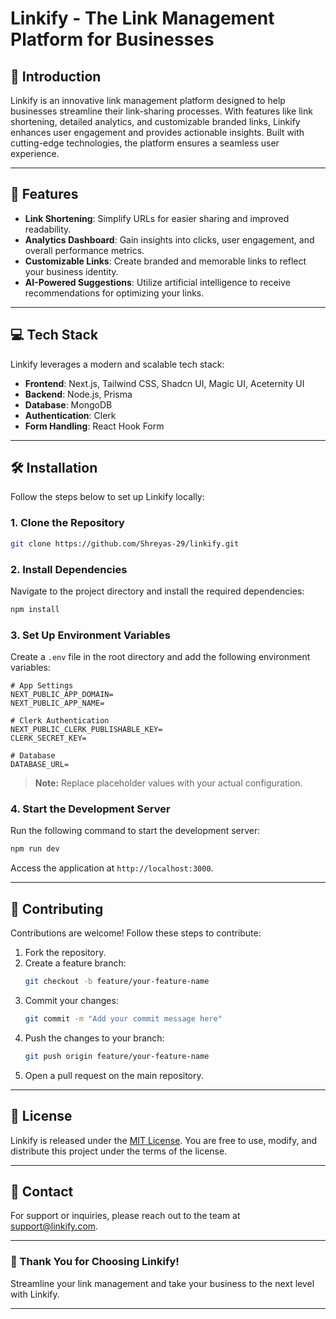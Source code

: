 # Linkify - The Link Management Platform for Businesses

## 🌟 Introduction
Linkify is an innovative link management platform designed to help businesses streamline their link-sharing processes. With features like link shortening, detailed analytics, and customizable branded links, Linkify enhances user engagement and provides actionable insights. Built with cutting-edge technologies, the platform ensures a seamless user experience.

---

## 🚀 Features
- **Link Shortening**: Simplify URLs for easier sharing and improved readability.
- **Analytics Dashboard**: Gain insights into clicks, user engagement, and overall performance metrics.
- **Customizable Links**: Create branded and memorable links to reflect your business identity.
- **AI-Powered Suggestions**: Utilize artificial intelligence to receive recommendations for optimizing your links.

---

## 💻 Tech Stack
Linkify leverages a modern and scalable tech stack:

- **Frontend**: Next.js, Tailwind CSS, Shadcn UI, Magic UI, Aceternity UI
- **Backend**: Node.js, Prisma
- **Database**: MongoDB
- **Authentication**: Clerk
- **Form Handling**: React Hook Form

---

## 🛠️ Installation
Follow the steps below to set up Linkify locally:

### 1. Clone the Repository
```bash
git clone https://github.com/Shreyas-29/linkify.git
```

### 2. Install Dependencies
Navigate to the project directory and install the required dependencies:
```bash
npm install
```

### 3. Set Up Environment Variables
Create a `.env` file in the root directory and add the following environment variables:

```env
# App Settings
NEXT_PUBLIC_APP_DOMAIN=
NEXT_PUBLIC_APP_NAME=

# Clerk Authentication
NEXT_PUBLIC_CLERK_PUBLISHABLE_KEY=
CLERK_SECRET_KEY=

# Database
DATABASE_URL=
```

> **Note:** Replace placeholder values with your actual configuration.

### 4. Start the Development Server
Run the following command to start the development server:
```bash
npm run dev
```
Access the application at `http://localhost:3000`.

---

## 🤝 Contributing
Contributions are welcome! Follow these steps to contribute:

1. Fork the repository.
2. Create a feature branch:
   ```bash
   git checkout -b feature/your-feature-name
   ```
3. Commit your changes:
   ```bash
   git commit -m "Add your commit message here"
   ```
4. Push the changes to your branch:
   ```bash
   git push origin feature/your-feature-name
   ```
5. Open a pull request on the main repository.

---

## 📄 License
Linkify is released under the [MIT License](LICENSE). You are free to use, modify, and distribute this project under the terms of the license.

---

## 📧 Contact
For support or inquiries, please reach out to the team at [support@linkify.com](mailto:support@linkify.com).

---

### 🙌 Thank You for Choosing Linkify!
Streamline your link management and take your business to the next level with Linkify.




---


